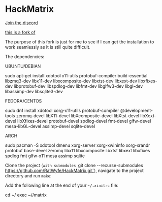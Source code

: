 # HackMatrix 

[Join the discord](https://discord.gg/Kx2rbJ8JCM)

[this is a fork of](https://github.com/collinalexbell/HackMatrix)

The purpose of this fork is just for me to see if I can get the installation to work seamlessly as it is still quite difficult.

The dependencies:

UBUNTU/DEBIAN

sudo apt-get install xdotool x11-utils protobuf-compiler build-essential libzmq3-dev libx11-dev libxcomposite-dev libxtst-dev libxext-dev libxfixes-dev libprotobuf-dev libspdlog-dev libfmt-dev libglfw3-dev libgl-dev libassimp-dev libsqlite3-dev

FEDORA/CENTOS

sudo dnf install xdotool xorg-x11-utils protobuf-compiler @development-tools zeromq-devel libX11-devel libXcomposite-devel libXtst-devel libXext-devel libXfixes-devel protobuf-devel spdlog-devel fmt-devel glfw-devel mesa-libGL-devel assimp-devel sqlite-devel

ARCH

sudo pacman -S xdotool dmenu xorg-server xorg-xwininfo xorg-xrandr protobuf base-devel zeromq libx11 libxcomposite libxtst libxext libxfixes spdlog fmt glfw-x11 mesa assimp sqlite

Clone the project (`with submodules `git clone --recurse-submodules https://github.com/RatWyfe/HackMatrix.git`), navigate to the project directory and run `make`:

Add the following line at the end of your `~/.xinitrc` file:

 cd ~/<replace with repository directory>
 exec ~/<replace with repository directory>/matrix
